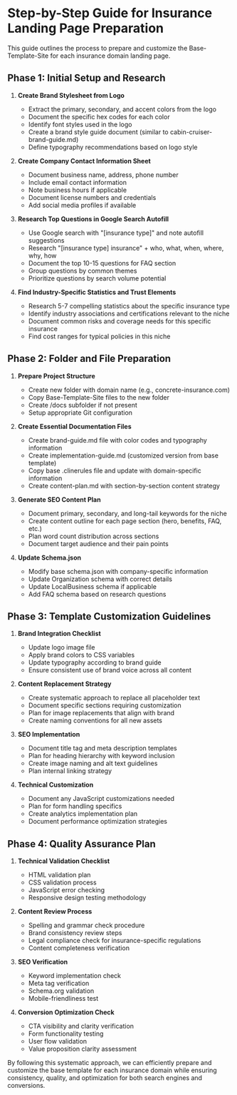 # Step-by-Step Guide for Insurance Landing Page Preparation

This guide outlines the process to prepare and customize the Base-Template-Site for each insurance domain landing page.

## Phase 1: Initial Setup and Research

1. **Create Brand Stylesheet from Logo**
   - Extract the primary, secondary, and accent colors from the logo
   - Document the specific hex codes for each color
   - Identify font styles used in the logo
   - Create a brand style guide document (similar to cabin-cruiser-brand-guide.md)
   - Define typography recommendations based on logo style

2. **Create Company Contact Information Sheet**
   - Document business name, address, phone number
   - Include email contact information
   - Note business hours if applicable
   - Document license numbers and credentials
   - Add social media profiles if available

3. **Research Top Questions in Google Search Autofill**
   - Use Google search with "[insurance type]" and note autofill suggestions
   - Research "[insurance type] insurance" + who, what, when, where, why, how
   - Document the top 10-15 questions for FAQ section
   - Group questions by common themes
   - Prioritize questions by search volume potential

4. **Find Industry-Specific Statistics and Trust Elements**
   - Research 5-7 compelling statistics about the specific insurance type
   - Identify industry associations and certifications relevant to the niche
   - Document common risks and coverage needs for this specific insurance
   - Find cost ranges for typical policies in this niche

## Phase 2: Folder and File Preparation

1. **Prepare Project Structure**
   - Create new folder with domain name (e.g., concrete-insurance.com)
   - Copy Base-Template-Site files to the new folder
   - Create /docs subfolder if not present
   - Setup appropriate Git configuration

2. **Create Essential Documentation Files**
   - Create brand-guide.md file with color codes and typography information
   - Create implementation-guide.md (customized version from base template)
   - Copy base .clinerules file and update with domain-specific information
   - Create content-plan.md with section-by-section content strategy

3. **Generate SEO Content Plan**
   - Document primary, secondary, and long-tail keywords for the niche
   - Create content outline for each page section (hero, benefits, FAQ, etc.)
   - Plan word count distribution across sections
   - Document target audience and their pain points

4. **Update Schema.json**
   - Modify base schema.json with company-specific information
   - Update Organization schema with correct details
   - Update LocalBusiness schema if applicable
   - Add FAQ schema based on research questions

## Phase 3: Template Customization Guidelines

1. **Brand Integration Checklist**
   - Update logo image file
   - Apply brand colors to CSS variables
   - Update typography according to brand guide
   - Ensure consistent use of brand voice across all content

2. **Content Replacement Strategy**
   - Create systematic approach to replace all placeholder text
   - Document specific sections requiring customization
   - Plan for image replacements that align with brand
   - Create naming conventions for all new assets

3. **SEO Implementation**
   - Document title tag and meta description templates
   - Plan for heading hierarchy with keyword inclusion
   - Create image naming and alt text guidelines
   - Plan internal linking strategy

4. **Technical Customization**
   - Document any JavaScript customizations needed
   - Plan for form handling specifics
   - Create analytics implementation plan
   - Document performance optimization strategies

## Phase 4: Quality Assurance Plan

1. **Technical Validation Checklist**
   - HTML validation plan
   - CSS validation process
   - JavaScript error checking
   - Responsive design testing methodology

2. **Content Review Process**
   - Spelling and grammar check procedure
   - Brand consistency review steps
   - Legal compliance check for insurance-specific regulations
   - Content completeness verification

3. **SEO Verification**
   - Keyword implementation check
   - Meta tag verification
   - Schema.org validation
   - Mobile-friendliness test

4. **Conversion Optimization Check**
   - CTA visibility and clarity verification
   - Form functionality testing
   - User flow validation
   - Value proposition clarity assessment

By following this systematic approach, we can efficiently prepare and customize the base template for each insurance domain while ensuring consistency, quality, and optimization for both search engines and conversions.
